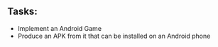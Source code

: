 ## Tasks: 
- Implement an Android Game 
- Produce an APK from it that can be installed on an Android phone

